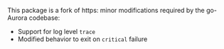 This package is a fork of https:
minor modifications required by the go-Aurora codebase:

 * Support for log level `trace`
 * Modified behavior to exit on `critical` failure
